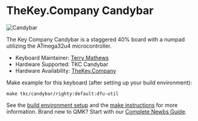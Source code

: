 # TheKey.Company Candybar

![Candybar](https://cdn.shopify.com/s/files/1/1679/2319/products/CBR3CollectionHERO_720x.jpg)

The Key Company Candybar is a staggered 40% board with a numpad utilizing the ATmega32u4 microcontroller.

* Keyboard Maintainer: [Terry Mathews](https://github.com/TerryMathews/)
* Hardware Supported: TKC Candybar
* Hardware Availability: [TheKey.Company](https://thekey.company/products/candybar-round-3)

Make example for this keyboard (after setting up your build environment):

    make tkc/candybar/righty:default:dfu-util

See the [build environment setup](https://docs.qmk.fm/#/getting_started_build_tools) and the [make instructions](https://docs.qmk.fm/#/getting_started_make_guide) for more information. Brand new to QMK? Start with our [Complete Newbs Guide](https://docs.qmk.fm/#/newbs).
